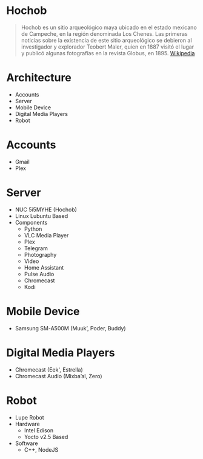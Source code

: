 # Hochob

> Hochob es un sitio arqueológico maya ubicado en el estado mexicano de Campeche, en la región denominada Los Chenes. Las primeras noticias sobre la existencia de este sitio arqueológico se debieron al investigador y explorador Teobert Maler, quien en 1887 visitó el lugar y publicó algunas fotografías en la revista Globus, en 1895. [Wikipedia](https://es.wikipedia.org/wiki/Hochob)

# Architecture

- Accounts
- Server
- Mobile Device
- Digital Media Players
- Robot

# Accounts

- Gmail
- Plex

# Server

- NUC 5i5MYHE (Hochob)
- Linux Lubuntu Based
- Components
  - Python
  - VLC Media Player
  - Plex
  - Telegram
  - Photography
  - Video
  - Home Assistant
  - Pulse Audio
  - Chromecast
  - Kodi

# Mobile Device

- Samsung SM-A500M (Muuk’, Poder, Buddy)

# Digital Media Players

- Chromecast (Eek', Estrella)
- Chromecast Audio (Mixba’al, Zero)

# Robot

- Lupe Robot
- Hardware
  - Intel Edison
  - Yocto v2.5 Based
- Software
  - C++, NodeJS
